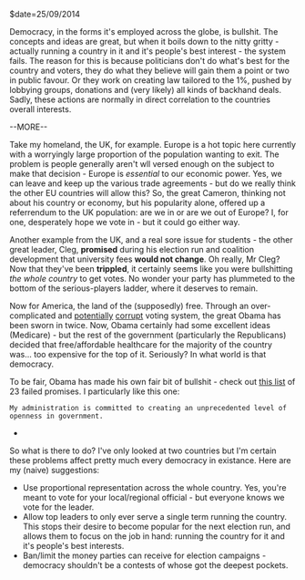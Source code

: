 $date=25/09/2014

Democracy, in the forms it's employed across the globe, is bullshit. The concepts and ideas are great, but when it boils down to the nitty gritty - actually running a country in it and it's people's best interest - the system fails. The reason for this is because politicians don't do what's best for the country and voters, they do what they believe will gain them a point or two in public favour. Or they work on creating law tailored to the 1%, pushed by lobbying groups, donations and (very likely) all kinds of backhand deals. Sadly, these actions are normally in direct correlation to the countries overall interests.

--MORE--

Take my homeland, the UK, for example. Europe is a hot topic here currently with a worryingly large proportion of the population wanting to exit. The problem is people generally aren't wll versed enough on the subject to make that decision - Europe is _essential_ to our economic power. Yes, we can leave and keep up the various trade agreements - but do we really think the other EU countries will allow this? So, the great Cameron, thinking not about his country or economy, but his popularity alone, offered up a referrendum to the UK population: are we in or are we out of Europe? I, for one, desperately hope we vote in - but it could go either way.

Another example from the UK, and a real sore issue for students - the other great leader, Cleg, **promised** during his election run and coalition development that university fees **would not change**. Oh really, Mr Cleg? Now that they've been **trippled**, it certainly seems like you were bullshitting _the whole country_ to get votes. No wonder your party has plummeted to the bottom of the serious-players ladder, where it deserves to remain.

Now for America, the land of the (supposedly) free. Through an over-complicated and [potentially](http://www.theguardian.com/commentisfree/2012/nov/03/cure-america-corruptible-voting-system) [corrupt](http://edition.cnn.com/2012/11/05/opinion/frum-election-chaos/) voting system, the great Obama has been sworn in twice. Now, Obama certainly had some excellent ideas (Medicare) - but the rest of the government (particularly the Republicans) decided that free/affordable healthcare for the majority of the country was... too expensive for the top of it. Seriously? In what world is that democracy.

To be fair, Obama has made his own fair bit of bullshit - check out [this list](http://www.activistpost.com/2013/11/23-obama-quotes-that-turned-out-to-be.html) of 23 failed promises. I particularly like this one:

    My administration is committed to creating an unprecedented level of openness in government.

-

So what is there to do? I've only looked at two countries but I'm certain these problems affect pretty much every democracy in existance. Here are my (naive) suggestions:

+ Use proportional representation across the whole country. Yes, you're meant to vote for your local/regional official - but everyone knows we vote for the leader.
+ Allow top leaders to only ever serve a single term running the country. This stops their desire to become popular for the next election run, and allows them to focus on the job in hand: running the country for it and it's people's best interests.
+ Ban/limit the money parties can receive for election campaigns - democracy shouldn't be a contests of whose got the deepest pockets.
